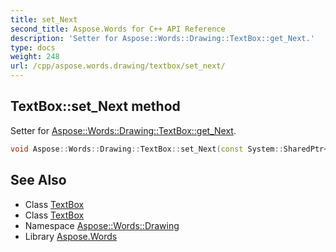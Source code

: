 ```yaml
---
title: set_Next
second_title: Aspose.Words for C++ API Reference
description: 'Setter for Aspose::Words::Drawing::TextBox::get_Next.'
type: docs
weight: 248
url: /cpp/aspose.words.drawing/textbox/set_next/
---
```

## TextBox::set_Next method


Setter for [Aspose::Words::Drawing::TextBox::get_Next](../get_next/).

```cpp
void Aspose::Words::Drawing::TextBox::set_Next(const System::SharedPtr<Aspose::Words::Drawing::TextBox> &value)
```

## See Also

* Class [TextBox](../)
* Class [TextBox](../)
* Namespace [Aspose::Words::Drawing](../../)
* Library [Aspose.Words](../../../)
